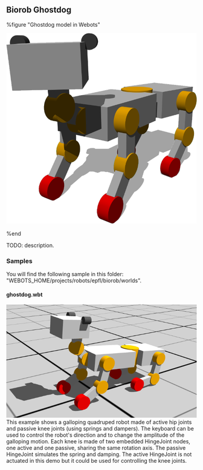 ## Biorob Ghostdog

%figure "Ghostdog model in Webots"

![model.png](images/robots/ghostdog/model.png)

%end

TODO: description.

### Samples

You will find the following sample in this folder: "WEBOTS\_HOME/projects/robots/epfl/biorob/worlds".

#### ghostdog.wbt

![ghostdog.png](images/robots/ghostdog/ghostdog.wbt.png) This example shows a galloping quadruped robot made of active hip joints and passive knee joints (using springs and dampers).
The keyboard can be used to control the robot's direction and to change the amplitude of the galloping motion.
Each knee is made of two embedded HingeJoint nodes, one active and one passive, sharing the same rotation axis.
The passive HingeJoint simulates the spring and damping.
The active HingeJoint is not actuated in this demo but it could be used for controlling the knee joints.
